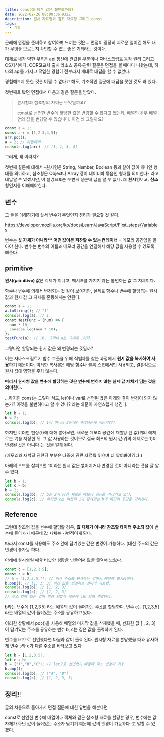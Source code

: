 ```yaml
---
title: const에 담긴 값은 불변할까요?
date: 2022-02-26T08:00:36.932Z
description: 원시 자료형과 참조 자료형 그리고 const
tags:
  - 개발
---
```

근래에 면접을 준비하고 참여하며 느끼는 것은... 면접이 굉장히 괴로운 일이긴 해도 내가 무엇을 모르는지 확인할 수 있는 좋은 기회라는 것이다. 

대체로 내가 약한 부분은 api 통신에 관련된 부분이나 자바스크립트 동작 원리 그리고 CS지식이다. CORS(교차 출처 리소스 공유)관련 질문은 면접을 볼 때마다 나왔는데, 하나의 api를 가지고 작업한 경험이 전부라서 제대로 대답을 할 수 없었다. 

경험해보지 못한 것은 어쩔 수 없다고 해도, 기초적인 질문에 대답을 못한 것도 꽤 있다.

첫번째로 봤던 면접에서 다음과 같은 질문을 받았다.

> 원시형과 참조형의 차이는 무엇일까요?
>
> const로 선언한 변수에 할당한 값은 변경할 수 없다고 했는데, 배열인 경우 배열 안의 값을 변경할 수 있습니다. 이건 왜 그럴까요? 

```javascript
const a = 1;
const arr = [1,2,3,4,5];
arr.pop();
a = 2; // 타입에러
console.log(arr); // [1, 2, 3, 4]
```

그러게, 왜 이러지?

첫번째 질문에 대해서 -원시형은 String, Number, Boolean 등과 같이 값이 하나인 형태를 의미하고, 참조형은 Object나 Array 같이 데이터의 묶음인 형태를 의미한다- 라고 대답할 수 있겠지만, 이 설명으로는 두번째 질문에 답을 할 수 없다. 왜 **원시**형이고, **참조**형인지를 이해해야한다. 

## 변수

그 둘을 이해하기에 앞서 변수가 무엇인지 정리가 필요할 것 같다.

<https://developer.mozilla.org/ko/docs/Learn/JavaScript/First_steps/Variables>

변수는 **값 자체가 아니라\*\* 어떤 값이든 저장할 수 있는 컨테이너** = 메모리 공간임을 알아야 한다. 변수는 변수의 이름과 메모리 공간을 연결해서 해당 값을 사용할 수 있도록 해준다.

## **primitive**

**원시(primitive) 값**은 객체가 아니고, 메서드를 가지지 않는 불변하는 값 그 자체이다. 

함수나 변수에 의해서 변경되는 것 같이 보이지만, 실제로 함수나 변수에 할당되는 원시 값과 원시 값 그 자체를 혼동해서는 안된다. 

```javascript
const a = 1;
a.toString(); // "1"
console.log(a); // 1
const testFunc = (num) => {
  num * 10;
  console.log(num * 10);
};
testFunc(a); // 10, 그러나 a는 그대로 1이다.
```

그렇다면 할당되는 원시 값은 왜 변경되는 것일까? 

이는 자바스크립트가 함수 호출을 위해 식별자를 찾는 과정에서 **원시 값을 복사하여 사용**하기 때문이다. 이러한 복사본은 해당 함수나 블록 스코에서만 사용되고, 결론적으로 원시 값에 영향을 주지 않는다. 

**따라서 원시형 값을 변수에 할당하는 것은 변수에 변하지 않는 실제 값 자체가 담는 것을 의미한다.** 

...하지만 const는 그렇다 쳐도, let이나 var로 선언된 값은 아래와 같이 변경이 되지 않는가? 이것을 불변하다고 할 수 있나? 라는 의문이 자연스럽게 생긴다.

```javascript
let b = 1;
b = 2;
console.log(b); // 1이 아니라 2인데? 변경되는게 아닌가???
```

하지만 이러한 현상(?)에 대해 알아보면, 새로운 메모리 공간에 재할당 된 값(위의 예제로는 2)을 저장한 뒤, 그 값 사용하는 것이므로 결국 최초의 원시 값(위의 예제로는 1)이 변경된 것은 아니다-는 것을 알게 된다.

(메모리와 재할당 관련된 부분은 나중에 관련 자료를 읽으며 더 알아봐야겠다.)

아래의 코드를 살펴보면 1이라는 원시 값은 없어지거나 변경된 것이 아니라는 것을 잘 알 수 있다.

```javascript
let b = 1;
let c = b;
b = 2;
console.log(b); // b는 2가 담긴 새로운 메모리 공간을 가리키고 있다.
console.log(c); // 하지만 c는 여전히 1이 담겨있는 b의 메모리 공간을 가리킨다.
```

## Reference

그런데 참조형 값을 변수에 할당할 경우, **값 자체가 아니라 참조할 데이터 주소의 값**이 변수에 들어가기 때문에 값 자체는 가변적이게 된다. 

따라서 const를 사용해도 주소 안에 담겨있는 값은 변경이 가능하다. (대신 주소의 값은 변경이 불가능 하다.)

아래에 원시형일 때와 비슷한 상황을 만들어서 값을 출력해 보았다. 

```javascript
const b = [1,2,3,5];
const c = b;
// b = [1,2,3,5,7]; // 이건 주소를 변경하는 것이기 때문에 불가능하다.
b.pop(); // [1, 2, 3] 이건 값을 변경하는 것이라 가능함. 
console.log(b); // [1, 2, 3]
console.log(c); // [1, 2, 3]
// 주소 안에 있는 값이 변경 되었기 때문에 c도 함께 변경된다.
```

b라는 변수에 \[1,2,3,5] 라는 배열의 값이 들어가는 주소를 할당한다. 변수 c는 \[1,2,3,5] 라는 배열의 값이 들어있는 주소를 공유하고 있다.

이러한 상황에서 pop()을 사용해 배열의 마지막 값을 삭제했을 때, 변화한 값 \[1, 2, 3]이 담겨있는 주소를 공유하는 변수 b, c는 같은 값을 출력하게 된다.

변수를 let으로 선언했다면 다음과 같이 출력 된다. 원시형 자료를 할당했을 때와 유사하게 변수 b와 c가 다른 주소를 바라보고 있다.

```javascript
let b = [1,2,3,5];
let c = b;
b = ["A","B","C"]; // let으로 선언했기 때문에 주소 변경이 가능
b.pop();
console.log(b); // ["A", "B"]
console.log(c); // [1, 2, 3, 5]
```

## 정리!!

글의 처음으로 돌아가서 면접 질문에 대한 답변을 해본다면

const로 선언한 변수에 배열이나 객체와 같은 참조형 자료를 할당할 경우, 변수에는 값 자체가 아닌 값이 들어있는 주소가 담기기 때문에 값의 변경이 가능하다-고 말할 수 있겠다.